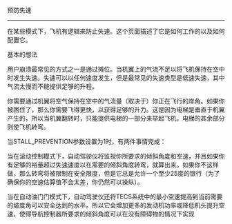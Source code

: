 预防失速

---

在某些模式下，飞机有逻辑来防止失速。这个页面描述了它是如何工作的以及如何配置它。

基本的想法

用户崩溃最常见的方式之一是通过摊位。当机翼上的气流不足以将飞机保持在空中时发生失速。失速可以以任何速度发生，但是最常见的失速类型是低速失速，其中气流太慢而不能提供足够的升程。

你需要通过机翼将空气保持在空中的气流量（取决于）你正在飞行的岸角。如果你被困住了，那么你需要飞得更快，以获得足够的升力。这是因为电梯是垂直于机翼产生的，所以当机翼翻转时，只能提供电梯的一部分来举起飞机，电梯的其余部分则使飞机转弯。

当STALL\_PREVENTION参数设置为1时，有两件事情完成：

当在滚动控制模式下，自动驾驶仪将监视你所要求的倾斜角度和空速，并且如果你有足够的裕量超过失速速度以在需要的倾斜角度转弯，就算出来。如果你不这样做，那么转弯将被限制在安全限度，但是它总是允许一个至少25度的银行（为了确保你的空速估算值不会太差，你仍然可以操纵）。

当在自动油门门模式下，自动驾驶仪还将TECS系统中的最小空速提高到当前需要的坡度角可以安全达到的水平。所以它会增加更多的发动机功率或降低机头提升空速，使得导航控制器所要求的倾斜角度可以在没有障碍物的情况下实现



